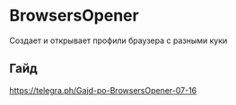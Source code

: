 # BrowsersOpener
Создает и открывает профили браузера с разными куки

## Гайд
https://telegra.ph/Gajd-po-BrowsersOpener-07-16
